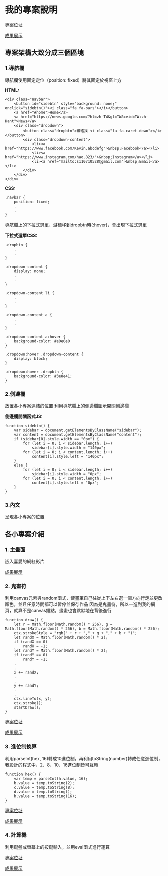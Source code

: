 # 我的專案說明
[專案位址](https://github.com/kevin823lin/wd107b/tree/master/exercise/05-final)

[成果展示](https://kevin823lin.github.io/wd107b/exercise/05-final/)

## 專案架構大致分成三個區塊

### 1.導航欄
導航欄使用固定定位（position: fixed）將其固定於視窗上方

**HTML:**

    <div class="navbar">
        <button id="sidebtn" style="background: none;" onclick="sidebtn()"><i class="fa fa-bars"></i></button>
        <a href="#home">Home</a>
        <a href="https://news.google.com/?hl=zh-TW&gl=TW&ceid=TW:zh-Hant">News</a>
        <div class="dropdown">
            <button class="dropbtn">聯絡我 <i class="fa fa-caret-down"></i></button>
            <div class="dropdown-content">
                <li><a href="https://www.facebook.com/Kevin.abcdefg">&nbsp;Facebook</a></li>
                <li><a href="https://www.instagram.com/hao.823/">&nbsp;Instagram</a></li>
                <li><a href="mailto:s110710528@gmail.com">&nbsp;Email</a></li>
            </div>
        </div>
    </div>

**CSS:**

    .navbar {
        position: fixed;
        .
        .
    }

導航欄上的下拉式選單，游標移到dropbtn時(:hover)，會出現下拉式選單

**下拉式選單CSS:**

    .dropbtn {
        .
        .
    }

    .dropdown-content {
        display: none;
        .
        .
    }

    .dropdown-content li {
        .
        .
    }

    .dropdown-content a {
        .
        .
    }

    .dropdown-content a:hover {
        background-color: #e0e0e0
    }

    .dropdown:hover .dropdown-content {
        display: block;
    }

    .dropdown:hover .dropbtn {
        background-color: #3e8e41;
    }

### 2.側邊欄
放置各小專案連結的位置
利用導航欄上的側邊欄圖示開關側邊欄

**側邊欄開關函式JS:**

    function sidebtn() {
        var sidebar = document.getElementsByClassName("sidebar");
        var content = document.getElementsByClassName("content");
        if (sidebar[0].style.width == "0px") {
            for (let i = 0; i < sidebar.length; i++)
                sidebar[i].style.width = "140px";
            for (let i = 0; i < content.length; i++)
                content[i].style.left = "140px";
        }
        else {
            for (let i = 0; i < sidebar.length; i++)
                sidebar[i].style.width = "0px";
            for (let i = 0; i < content.length; i++)
                content[i].style.left = "0px";
        }
    }

### 3.內文
呈現各小專案的位置

## 各小專案介紹

### 1. 主畫面

嵌入喜愛的網紅影片

[成果展示](https://kevin823lin.github.io/wd107b/exercise/05-final/)

### 2. 鬼畫符

利用canvas元素與random函式，使畫筆自己往從上下左右選一個方向行走並更改顏色，並且任意時間都可以暫停並保存作品
因為是鬼畫符，所以一進到我的網頁，就算不是canvas錨點，畫畫也會默默地在背後進行

    function draw() {
        let r = Math.floor(Math.random() * 256), g = Math.floor(Math.random() * 256), b = Math.floor(Math.random() * 256);
        ctx.strokeStyle = "rgb(" + r + "," + g + "," + b + ")";
        let randX = Math.floor(Math.random() * 2);
        if (randX == 0)
            randX = -1;
        let randY = Math.floor(Math.random() * 2);
        if (randY == 0)
            randY = -1;
        .
        .
        x += randX;
        .
        .
        y += randY;
        .
        .
        ctx.lineTo(x, y);
        ctx.stroke();
        startDraw();
    }

[專案位址](https://github.com/kevin823lin/wd107b/tree/master/exercise/05-final/canvas)

[成果展示](https://kevin823lin.github.io/wd107b/exercise/05-final/#canvas)

### 3. 進位制換算

利用parseInt(hex, 16)轉成10進位制，再利用toString(number)轉成任意進位制，我設計的程式中，2、8、10、16進位制皆可互轉

    function hex() {
        var temp = parseInt(h.value, 16);
        b.value = temp.toString(2);
        c.value = temp.toString(8);
        d.value = temp.toString();
        h.value = temp.toString(16);
    }

[專案位址](https://github.com/kevin823lin/wd107b/tree/master/exercise/05-final/dec)

[成果展示](https://kevin823lin.github.io/wd107b/exercise/05-final/#dec)

### 4. 計算機

利用鍵盤或螢幕上的按鍵輸入，並用eval函式進行運算

[專案位址](https://github.com/kevin823lin/wd107b/tree/master/exercise/05-final/claculator)

[成果展示](https://kevin823lin.github.io/wd107b/exercise/05-final/#calculator)
